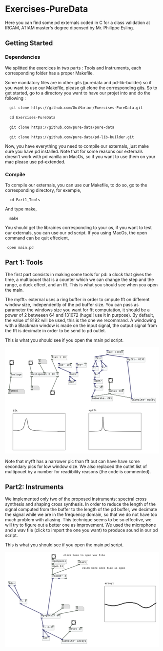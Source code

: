 # Exercises-PureData

Here you can find some pd externals coded in C for a class validation at IRCAM, ATIAM master's degree dipensed by Mr. Philippe Esling.

## Getting Started

### Dependencies

We splitted the exercices in two parts : Tools and Instruments, each corresponding folder has a proper Makefile.

Some mandatory files are in other gits (puredata and pd-lib-builder) so if you want to use our Makefile, please git clone the corresponding gits. So to get started, go to a directory you want to have our projet into and do the following : 

      git clone https://github.com/GuiMarion/Exercises-PureData.git
      
      cd Exercises-PureData
 
      git clone https://github.com/pure-data/pure-data
     
      git clone https://github.com/pure-data/pd-lib-builder.git
      
Now, you have everything you need to compile our externals, just make sure you have pd installed. Note that for some reasons our externals doesn't work with pd vanilla on MacOs, so if you want to use them on your mac please use pd-extended.

### Compile

To compile our externals, you can use our Makefile, to do so, go to the corresponding directory, for exemple, 

      cd Part1_Tools
      
And type make, 

      make
     
You should get the librairies corresponding to your os, if you want to test our externals, you can use our pd script. If you using MacOs, the open command can be quit effecient, 

     open main.pd
     

## Part 1: Tools

The first part consists in making some tools for pd: a clock that gives the time, a multipouet that is a counter which we can change the step and the range, a duck effect, and an fft. This is what you should see when you open the main.

The myfft~ external uses a ring buffer in order to cmpute fft on different window size, independently of the pd buffer size. You can pass as parameter the windows size you want for fft computation, it should be a power of 2 betweeen 64 and 131072 (huge!! use it in purpose). By default, the value of 8192 will be used, this is the one we recommand. A windowing with a Blackman window is made on the input signal, the output signal from the fft is decimate in order to be send to pd outlet.

This is what you should see if you open the main pd script.

![alt text](figures/main_Part1.png "pd main Part1")

Note that myfft has a narrower pic than fft but can have have some secondary pics for low window size. We also replaced the outlet list of multipouet by a number for readibility reasons (the code is commented).

## Part2: Instruments

We implemented only two of the proposed instruments: spectral cross synthesis and shaping cross synthesis. In order to reduce the length of the signal computed from the buffer to the length of the pd buffer, we decimate the signal while we are in the frequency domain, so that we do not have too much problem with aliasing. This technique seems to be so effective, we will try to figure out a better one as improvement. We used the microphone and a wav file (click to import the one you want) to produce sound in our pd script. 

This is what you should see if you open the main pd script.

![alt text](figures/main_Part2.png "pd main Part2")
